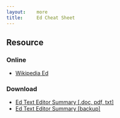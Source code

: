 ```yaml
---
layout:    more
title:     Ed Cheat Sheet 
---
```

<div class="content content-400">
    <div class="board board-326">
        <h2 class="board-title">Resource</h2>
        <div class="board-card">
            <h3 class="board-card-title">Online</h3>
            <ul>
                <li><a href="http://en.wikipedia.org/wiki/Ed_%28text_editor%29">Wikipedia Ed</a></li>
            </ul>
        </div>
        <div class="board-card">
            <h3 class="board-card-title">Download</h3>
            <ul>
                <li><a href="http://www.catonmat.net/blog/ed-unix-text-editor-cheat-sheet/">Ed Text Editor Summary [.doc, pdf, txt]</a></li>
                <li><a href="/static/cs/ed.text.editor.cheat.sheet.pdf">Ed Text Editor Summary [backup]</a></li>
            </ul>
        </div>
    </div>
</div>

